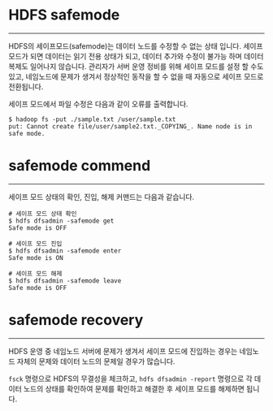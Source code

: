 # HDFS safemode
***
HDFS의 세이프모드(safemode)는 데이터 노드를 수정할 수 없는 상태 입니다. 세이프 모드가 되면 데이터는 읽기 전용 상태가 되고, 데이터 추가와 수정이 불가능 하며 데이터 복제도 일어나지 않습니다. 관리자가 서버 운영 정비를 위해 세이프 모드를 설정 할 수도 있고, 네임노드에 문제가 생겨서 정상적인 동작을 할 수 없을 때 자동으로 세이프 모드로 전환됩니다.

세이프 모드에서 파일 수정은 다음과 같이 오류를 출력합니다.
```
$ hadoop fs -put ./sample.txt /user/sample.txt
put: Cannot create file/user/sample2.txt._COPYING_. Name node is in safe mode.
```

# safemode commend
***
세이프 모드 상태의 확인, 진입, 해제 커맨드는 다음과 같습니다.
```
# 세이프 모드 상태 확인 
$ hdfs dfsadmin -safemode get
Safe mode is OFF

# 세이프 모드 진입 
$ hdfs dfsadmin -safemode enter
Safe mode is ON

# 세이프 모드 해제 
$ hdfs dfsadmin -safemode leave
Safe mode is OFF
```
# safemode recovery
***
HDFS 운영 중 네임노드 서버에 문제가 생겨서 세이프 모드에 진입하는 경우는 네임노드 자체의 문제와 데이터 노드의 문제일 경우가 많습니다.

```fsck``` 명령으로 HDFS의 무결성을 체크하고, ```hdfs dfsadmin -report``` 명령으로 각 데이터 노드의 상태를 확인하여 문제를 확인하고 해결한 후 세이프 모드를 해제하면 됩니다.
